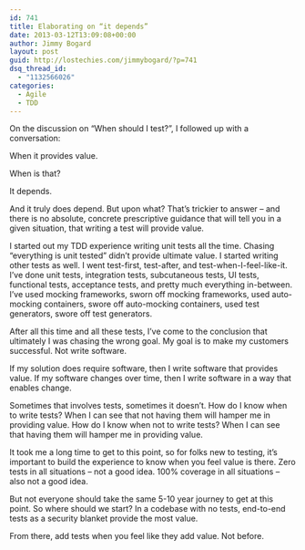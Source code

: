 ```yaml
---
id: 741
title: Elaborating on “it depends”
date: 2013-03-12T13:09:08+00:00
author: Jimmy Bogard
layout: post
guid: http://lostechies.com/jimmybogard/?p=741
dsq_thread_id:
  - "1132566026"
categories:
  - Agile
  - TDD
---
```

On the discussion on “When should I test?”, I followed up with a conversation:

When it provides value.

When is that?

It depends.

And it truly does depend. But upon what? That’s trickier to answer – and there is no absolute, concrete prescriptive guidance that will tell you in a given situation, that writing a test will provide value.

I started out my TDD experience writing unit tests all the time. Chasing “everything is unit tested” didn’t provide ultimate value. I started writing other tests as well. I went test-first, test-after, and test-when-I-feel-like-it. I’ve done unit tests, integration tests, subcutaneous tests, UI tests, functional tests, acceptance tests, and pretty much everything in-between. I’ve used mocking frameworks, sworn off mocking frameworks, used auto-mocking containers, swore off auto-mocking containers, used test generators, swore off test generators.

After all this time and all these tests, I’ve come to the conclusion that ultimately I was chasing the wrong goal. My goal is to make my customers successful. Not write software.

If my solution does require software, then I write software that provides value. If my software changes over time, then I write software in a way that enables change.

Sometimes that involves tests, sometimes it doesn’t. How do I know when to write tests? When I can see that not having them will hamper me in providing value. How do I know when not to write tests? When I can see that having them will hamper me in providing value.

It took me a long time to get to this point, so for folks new to testing, it’s important to build the experience to know when you feel value is there. Zero tests in all situations – not a good idea. 100% coverage in all situations – also not a good idea.

But not everyone should take the same 5-10 year journey to get at this point. So where should we start? In a codebase with no tests, end-to-end tests as a security blanket provide the most value.

From there, add tests when you feel like they add value. Not before.